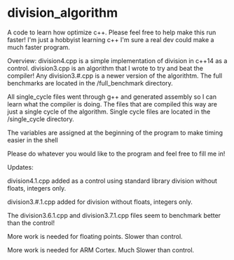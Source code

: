 # division_algorithm
A code to learn how optimize c++. Please feel free to help make this run faster!
I'm just a hobbyist learning c++ I'm sure a real dev could make a much faster program. 

Overview:
  division4.cpp is a simple implementation of division in c++14 as a control.
  division3.cpp is an algorithm that I wrote to try and beat the compiler!
  Any division3.#.cpp is a newer version of the algorithtm.
  The full benchmarks are located in the /full_benchmark directory.
  
  All single_cycle files went through g++ and generated assembly so I can learn what the compiler is doing.
  The files that are compiled this way are just a single cycle of the algorithm.
  Single cycle files are located in the /single_cycle directory.

  The variables are assigned at the beginning of the program to make timing easier in the shell

  Please do whatever you would like to the program and feel free to fill me in!

  
  
  Updates:

division4.1.cpp added as a control using standard library division without floats, integers only.  

division3.#.1.cpp added for division without floats, integers only.

The division3.6.1.cpp and division3.7.1.cpp files seem to benchmark better than the control!

More work is needed for floating points. Slower than control.

More work is needed for ARM Cortex. Much Slower than control.
